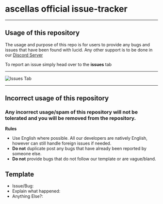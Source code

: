# ascellas official issue-tracker

---

## Usage of this repository

The usage and purpose of this repo is for users to provide any bugs and issues that have been found with lucid. Any other support is to be done in our [Discord Server](https://discord.gg/yUuj4h3yZQ)

To report an issue simply head over to the **issues** tab

---

![Issues Tab](https://imgur.com/Wi6KFIC.jpg)

---

## Incorrect usage of this repository

### Any incorrect usage/spam of this repository will not be tolerated and you will be removed from the repository.

**Rules**
- Use English where possible. All our developers are natively English, however can still handle foreign issues if needed.
- **Do not** duplicate post any bugs that have already been reported by someone else.
- **Do not** provide bugs that do not follow our template or are vague/bland.

## Template

- Issue/Bug: 
- Explain what happened: 
- Anything Else?: 
